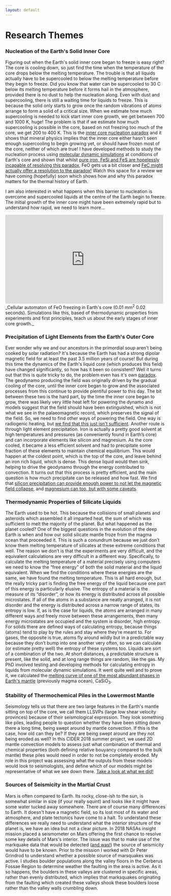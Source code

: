 ```yaml
---
layout: default
---
```

# Research Themes
### Nucleation of the Earth's Solid Inner Core
Figuring out when the Earth's solid inner core began to freeze is easy right? The core is cooling down, so just find the time when the temperature of the core drops below the melting temperature. The trouble is that all liquids actually have to be supercooled to below the melting temperature before they begin to freeze. Did you know that water can be supercooled to 30 C below its melting temperature before it forms hail in the atmosphere, provided there is no dust to help the nucleation along. Even with dust and supercooling, there is still a waiting time for liquids to freeze. This is because the solid only starts to grow once the random vibrations of atoms arrange to form a solid of a critical size.
When we estimate how much supercooling is needed to kick start inner core growth, we get between 700 and 1000 K, huge! The problem is that if we estimate how much supercooling is possible in the core, based on not freezing too much of the core, we get 200 to 400 K. This is the <a href="https://doi.org/10.1016/j.epsl.2018.01.018">inner core nucleation paradox</a> and it shows that mineral physics implies that the inner core either hasn't seen enough supercooling to begin growing yet, or should have frozen most of the core, neither of which are true! I have developed methods to study the nucleation process using <a href="https://doi.org/10.1103/PhysRevB.103.214113">molecular dynamic simulations</a> at conditions of Earth's core and shown that whilst <a href="https://doi.org/10.1016/j.epsl.2023.118176">pure iron, FeSi and FeS are hopelessly incapable of resolving this paradox</a>, FeO gets us a bit closer and <a href="https://doi.org/10.31223/X53D8H">FeC might actually offer a resolution to the paradox!</a> 
Watch this space for a review we have coming (hopefully) soon which shows how and why this paradox matters for the thermal history of Earth.

I am also interested in what happens when this barrier to nucleation is overcome and supercooled liquids at the centre of the Earth begin to freeze. The initial growth of the inner core might have been extremely rapid but to understand how rapid, we need to learn more...
<iframe width="496" height="279" src="https://www.youtube.com/embed/JrlEmU6eJDk?autoplay=1&loop=1&playlist=JrlEmU6eJDk" title="YouTube video player" frameborder="0" allow="accelerometer; autoplay; clipboard-write; encrypted-media; gyroscope; picture-in-picture; web-share" referrerpolicy="strict-origin-when-cross-origin" allowfullscreen></iframe>
_Cellular automaton of FeO freezing in Earth's core (0.01 mm<sup>2</sup> 0.02 seconds). Simulations like this, based of thermodynamic properties from experiments and first principles, teach us about the early stages of inner core growth._


### Precipitation of Light Elements from the Earth's Outer Core
Ever wonder why we and our ancestors in the primordial soup aren't being cooked by solar radiation? It's because the Earth has had a strong dipolar magnetic field for at least the past 3.5 million years of course! But during this time the dynamics of the Earth's liquid core (which produces this field) have changed significantly, so how has it been so consistent? Well it turns out that this is quite tricky to do, the problem even has it's own <a href="https://doi.org/10.1029/2022JB025355">paradox<a/>. The geodynamo producing the field was originally driven by the gradual cooling of the core, until the inner core began to grow and the associated processes from this continue to provide plentiful power to this day. The bit between these two is the hard part, by the time the inner core began to grow, there was likely very little heat left for powering the dynamo and models suggest that the field should have been extinguished, which is not what we see in the palaeomagnetic record, which preserves the signal of the field. So, we need to find other ways of powering the field. One way is radiogenic heating, but <a href="https://doi.org/10.1016/j.pepi.2023.107073">we find that this just isn't sufficient</a>. Another route is through light element precipitation. Iron is actually a pretty good solvent at high temperatures and pressures (as conveniently found in Earth’s core) and can incorporate elements like silicon and magnesium. As the core cooled, it became a less efficient solvent and had to precipitate some fraction of these elements to maintain chemical equilibrium. This would happen at the coldest point, which is the top of the core, and leave behind an iron rich liquid, which is dense. This dense liquid would then sink, helping to drive the geodynamo through the energy contributed to convection. It turns out that this process is pretty efficient, and the main question is how much precipitate can be released and how fast. We find that <a href="https://doi.org/10.1029/2022GL100692">silicon precipitation can provide enough power to not let the magnetic field collapse<a/>, and <a href="https://doi.org/10.1016/j.pepi.2023.107073">magnesium can too, but with some caveats<a/>.

### Thermodynamic Properties of Silicate Liquids
The Earth used to be hot. This because the collisions of small planets and asteroids which assembled it all imparted heat, the sum of which was sufficient to melt the majority of the planet. But what happened as the planet cooled? One of the biggest questions in the evolution of the deep Earth is when and how our solid silicate mantle froze from the magma ocean that proceeded it. This is such a conundrum because we just don’t know them melting temperature of silicates at these extreme conditions that well. The reason we don’t is that the experiments are very difficult, and the equivalent calculations are very difficult in a different way. Specifically, to calculate the melting temperature of a material precisely using computers we need to know the “free energy” of both the solid material and the liquid equivalent. When we find the conditions where these energies are the same, we have found the melting temperature. This is all hard enough, but the really tricky part is finding the free energy of the liquid because one part of this energy is particularly elusive. The entropy of a material is the measure of its “disorder”, or how its energy is distributed across all possible microstates. If all of the atoms in a substance are neatly arranged, it is not disorder and the energy is distributed across a narrow range of states, its entropy is low. If, as is the case for liquids, the atoms are arranged in many different ways and freely move between these arrangements, then many energy microstates are occupied and the system is disorder, high entropy. For solids there are defined ways of calculating entropy, because things (atoms) tend to play by the rules and stay where they’re meant to. For gases, the opposite is true, atoms fly around wildly but in a predictable way because they don’t bump into one another very often, so we can calculate (or estimate pretty well) the entropy of these systems too. Liquids are sort of a combination of the two. At short distances, a predictable structure is present, like the solid, and at long range things are random, like the gas. My PhD involved testing and developing methods for calculating entropy in liquids from molecular dynamic simulations. It went quite well and to prove it, we calculated the  <a href="https://doi.org/10.1016/j.gca.2021.03.015">melting curve of one of the most abundant phases in Earth's mantle<a/> (previously magma ocean), CaSiO<sub>3</sub>.
</details>
 
### Stability of Thermochemical Piles in the Lowermost Mantle
Seismology tells us that there are two large features in the Earth's mantle sitting on top of the core, we call them LLSVPs (large low shear velocity provinces) because of their seismological expression. They look something like piles, leading people to question whether they have been sitting down there a long time, being swept around by mantle convection. If this is the case, how old can they be? If they are being swept around are they not being eroded as well? In this CIDER 2018 summer project, we used 2D mantle convection models to assess just what combination of thermal and chemical properties (both defining relative bouyancy compared to the bulk mantle) these piles would need in order to not be completely eroded. My role in this project was assessing what the outputs from these models would look to seismologists, and define which of our models might be representative of what we see down there.  <a href=" https://doi.org/10.1029/2019GC008895">Take a look at what we did!<a/>

### Sources of Seismicity in the Martial Crust
Mars is often compared to Earth. Its rocky, close-ish to the sun, is somewhat similar in size (if your really squint) and looks like it might have some water tucked away somewhere. There are of course many differences to Earth. It doesn't have a magnetic field, so its lost most of its water and atmosphere, and plate tectonics have come to a halt. To understand these differences we really need to understand what the interior structure of the planet is, we have an idea but not a clear picture. In 2018 NASAs insight mission placed a seismometer on Mars offering the first chance to resolve some key details of Mars's interior. The issue was that to make use of the markquake data that would be detected (<a href="https://doi.org/10.1038/s41561-020-0544-y">and was!<a/>) the source of seismicity would have to be known. Prior to the mission I worked with Dr Peter Grindrod to understand whether a possible source of marsquakes was active. I studies boulder populations along the valley floors in the Cerberus Fossae Region to determine weather the faulting in the area is active. As it so happens, the boulders in these valleys are clustered in specific areas, rather than evenly distributed, which implies that marksquakes originating from the faulting which created these valleys shook these boulders loose rather than the valley walls crumbling down.



